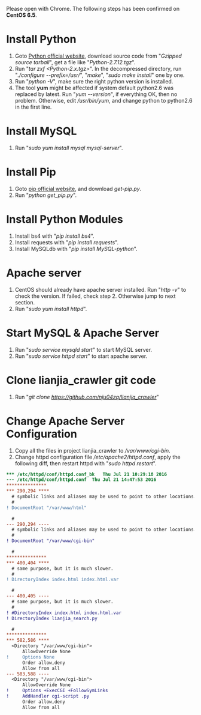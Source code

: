 Please open with Chrome. The following steps has been confirmed on **CentOS 6.5**.

# Install Python
1. Goto [Python official website](https://www.python.org/downloads/release), download source code from "*Gzipped source tarball*", get a file like "*Python-2.7.12.tgz*".
2. Run "*tar zxf \<Python-2.x.tgz\>*". In the decompressed directory, run "*./configure --prefix=/usr/*", "*make*", "*sudo make install*" one by one.
3. Run "*python -V*", make sure the right python version is installed.
4. The tool **yum** might be affected if system default python2.6 was replaced by latest. Run "*yum --version*", if everything OK, then no problem. Otherwise, edit */usr/bin/yum*, and change python to python2.6 in the first line.

# Install MySQL
1. Run "*sudo yum install mysql mysql-server*".

# Install Pip
1. Goto [pip official website](https://pip.pypa.io/en/stable/installing/), and download *get-pip.py*.
2. Run "*python get_pip.py*".

# Install Python Modules
1. Install bs4 with "*pip install bs4*".
2. Install requests with "*pip install requests*".
3. Install MySQLdb with "*pip install MySQL-python*".

# Apache server
1. CentOS should already have apache server installed. Run "*http -v*" to check the version. If failed, check step 2. Otherwise jump to next section.
2. Run "*sudo yum install httpd*".

# Start MySQL & Apache Server
1. Run "*sudo service mysqld start*" to start MySQL server.
2. Run "*sudo service httpd start*" to start apache server.

# Clone lianjia_crawler git code
1. Run "*git clone https://github.com/nju04zq/lianjia_crawler*"

# Change Apache Server Configuration
1. Copy all the files in project lianjia\_crawler to */var/www/cgi-bin*.
2. Change httpd configuration file _/etc/apache2/httpd.conf_, apply the following diff, then restart httpd with "*sudo httpd restart*".

```diff
*** /etc/httpd/conf/httpd.conf_bk	Thu Jul 21 10:29:18 2016
--- /etc/httpd/conf/httpd.conf	Thu Jul 21 14:47:53 2016
***************
*** 290,294 ****
  # symbolic links and aliases may be used to point to other locations.
  #
! DocumentRoot "/var/www/html"

  #
--- 290,294 ----
  # symbolic links and aliases may be used to point to other locations.
  #
! DocumentRoot "/var/www/cgi-bin"

  #
***************
*** 400,404 ****
  # same purpose, but it is much slower.
  #
! DirectoryIndex index.html index.html.var

  #
--- 400,405 ----
  # same purpose, but it is much slower.
  #
! #DirectoryIndex index.html index.html.var
! DirectoryIndex lianjia_search.py

  #
***************
*** 582,586 ****
  <Directory "/var/www/cgi-bin">
      AllowOverride None
!     Options None
      Order allow,deny
      Allow from all
--- 583,588 ----
  <Directory "/var/www/cgi-bin">
      AllowOverride None
!     Options +ExecCGI +FollowSymLinks
!     AddHandler cgi-script .py
      Order allow,deny
      Allow from all
```
